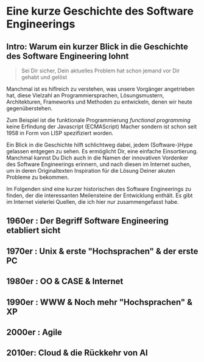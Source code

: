 # Eine kurze Geschichte des Software Engineerings

## Intro: Warum ein kurzer Blick in die Geschichte des Software Engineering lohnt

> Sei Dir sicher, Dein aktuelles Problem hat schon jemand vor Dir gehabt und gelöst

Manchmal ist es hiflreich zu verstehen, was unsere Vorgänger angetrieben hat, diese Vielzahl an Programmiersprachen, Lösungsmustern, Architekturen, Frameworks und Methoden zu entwickeln, denen wir heute gegenüberstehen.

Zum Beispiel ist die funktionale Programmierung *functional programming* keine Erfindung der Javascript (ECMAScript) Macher sondern ist schon seit 1958 in Form von LISP spezifiziert worden.

Ein Blick in die Geschichte hilft schlichtweg dabei, jedem (Software-)Hype gelassen entgegen zu sehen. Es ermöglicht Dir, eine einfache Einsortierung. Manchmal kannst Du Dich auch in die Namen der innovativen Vordenker des Software Engineerings erinnern, und nach diesen im Internet suchen, um in deren Originaltexten Inspiration für die Lösung Deiner akuten Probleme zu bekommen. 

Im Folgenden sind eine kurzer historischen des Software Engineerings zu finden, der die interessanten Meilensteine der Entwicklung enthält. Es gibt im Internet vielerlei Quellen, die ich hier nur zusammengefasst habe.

## 1960er : Der Begriff Software Engineering etabliert sicht
## 1970er : Unix & erste "Hochsprachen" & der erste PC 
## 1980er : OO & CASE & Internet
## 1990er : WWW & Noch mehr "Hochsprachen" & XP
## 2000er : Agile
## 2010er: Cloud & die Rückkehr von AI





